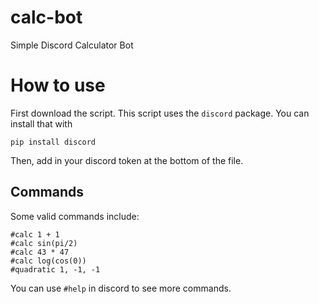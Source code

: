 # calc-bot
Simple Discord Calculator Bot

# How to use
First download the script. This script uses the ``discord`` package. You can install that with
```
pip install discord
```
Then, add in your discord token at the bottom of the file.

## Commands
Some valid commands include:
```
#calc 1 + 1
#calc sin(pi/2)
#calc 43 * 47
#calc log(cos(0))
#quadratic 1, -1, -1
```
You can use ``#help`` in discord to see more commands.
